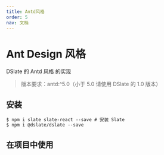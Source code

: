 ```yaml
---
title: Antd风格
order: 5
nav: 文档
---
```


# Ant Design 风格

DSlate 的 Antd 风格 的实现

> 版本要求：antd:^5.0（小于 5.0 请使用 DSlate 的 1.0 版本）

## 安装

```shell
$ npm i slate slate-react --save # 安装 Slate
$ npm i @dslate/dslate --save
```

## 在项目中使用

<code src="../demos/antd.tsx"></code>
